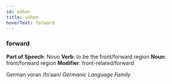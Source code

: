 ```yaml
---
id: vöhon
title: vöhon
hoverText: forward
---
```


### forward

**Part of Speech**: Noun
**Verb**: to be the front/forward region
**Noun**: front/forward region
**Modifier**: front-related/forward

German voran /foˈʁan/
*Germanic Language Family*